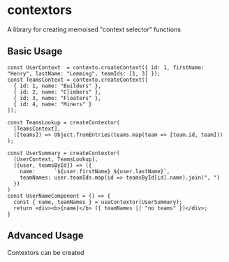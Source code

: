 contextors
==========

A library for creating memoised \"context selector\" functions

## Basic Usage

    const UserContext  = contexto.createContext({ id: 1, firstName: "Henry", lastName: "Lemming", teamIds: [1, 3] });
    const TeamsContext = contexto.createContext([
      { id: 1, name: "Builders" },
      { id: 2, name: "Climbers" },
      { id: 3, name: "Floaters" },
      { id: 4, name: "Miners" }
    ]);

    const TeamsLookup = createContextor(
      [TeamsContext],
      ([teams]) => Object.fromEntries(teams.map(team => [team.id, team]))
    );

    const UserSummary = createContextor(
      [UserContext, TeamsLookup],
      ([user, teamsById]) => ({
        name:      `${user.firstName} ${user.lastName}`,
        teamNames: user.teamIds.map(id => teamsById[id].name).join(", ")
      })
    )
    const UserNameComponent = () => {
      const { name, teamNames } = useContextor(UserSummary);
      return <div><b>{name}</b> ({ teamNames || "no teams" })</div>;
    }

## Advanced Usage

Contextors can be created 